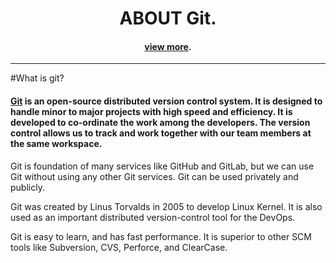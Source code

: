 <h1 align="center">ABOUT Git.</h1>

<h4 align="center"><a href="https://www.javatpoint.com/git"target="_blank">view more</a>.</h4>

-----
#What is git?

#### [Git](https://git-scm.com/doc) is an open-source distributed version control system. It is designed to handle minor to major projects with high speed and efficiency. It is developed to co-ordinate the work among the developers. The version control allows us to track and work together with our team members at the same workspace.

Git is foundation of many services like GitHub and GitLab, but we can use Git without using any other Git services. Git can be used privately and publicly.

Git was created by Linus Torvalds in 2005 to develop Linux Kernel. It is also used as an important distributed version-control tool for the DevOps.

Git is easy to learn, and has fast performance. It is superior to other SCM tools like Subversion, CVS, Perforce, and ClearCase.
